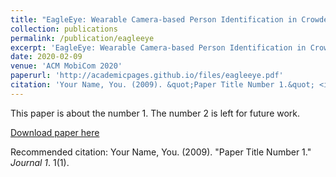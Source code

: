 ```yaml
---
title: "EagleEye: Wearable Camera-based Person Identification in Crowded Urban Spaces"
collection: publications
permalink: /publication/eagleeye
excerpt: 'EagleEye: Wearable Camera-based Person Identification in Crowded Urban Spaces. [ACM](https://google.com/)'
date: 2020-02-09
venue: 'ACM MobiCom 2020'
paperurl: 'http://academicpages.github.io/files/eagleeye.pdf'
citation: 'Your Name, You. (2009). &quot;Paper Title Number 1.&quot; <i>Journal 1</i>. 1(1).'
---
```

This paper is about the number 1. The number 2 is left for future work.

[Download paper here](http://academicpages.github.io/files/paper1.pdf)

Recommended citation: Your Name, You. (2009). "Paper Title Number 1." <i>Journal 1</i>. 1(1).
